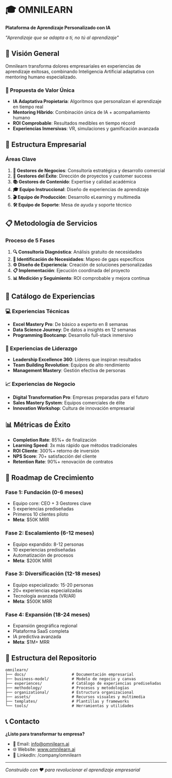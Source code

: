 # 🎓 OMNILEARN

**Plataforma de Aprendizaje Personalizado con IA**

*"Aprendizaje que se adapta a ti, no tú al aprendizaje"*

## 🌟 Visión General

Omnilearn transforma dolores empresariales en experiencias de aprendizaje exitosas, combinando Inteligencia Artificial adaptativa con mentoring humano especializado.

### 🎯 Propuesta de Valor Única

- **IA Adaptativa Propietaria**: Algoritmos que personalizan el aprendizaje en tiempo real
- **Mentoring Híbrido**: Combinación única de IA + acompañamiento humano
- **ROI Comprobable**: Resultados medibles en tiempo récord
- **Experiencias Inmersivas**: VR, simulaciones y gamificación avanzada

## 🏢 Estructura Empresarial

### Áreas Clave

1. **💼 Gestores de Negocios**: Consultoría estratégica y desarrollo comercial
2. **🎯 Gestores del Éxito**: Dirección de proyectos y customer success
3. **📚 Gestores de Contenido**: Expertise y calidad académica
4. **🎓 Equipo Instruccional**: Diseño de experiencias de aprendizaje
5. **🎬 Equipo de Producción**: Desarrollo eLearning y multimedia
6. **🛠️ Equipo de Soporte**: Mesa de ayuda y soporte técnico

## 📋 Metodología de Servicios

### Proceso de 5 Fases

1. **🔍 Consultoría Diagnóstica**: Análisis gratuito de necesidades
2. **🎯 Identificación de Necesidades**: Mapeo de gaps específicos
3. **⚙️ Diseño de Experiencia**: Creación de soluciones personalizadas
4. **📋 Implementación**: Ejecución coordinada del proyecto
5. **📊 Medición y Seguimiento**: ROI comprobable y mejora continua

## 🌟 Catálogo de Experiencias

### 💻 Experiencias Técnicas
- **Excel Mastery Pro**: De básico a experto en 8 semanas
- **Data Science Journey**: De datos a insights en 12 semanas
- **Programming Bootcamp**: Desarrollo full-stack inmersivo

### 👑 Experiencias de Liderazgo
- **Leadership Excellence 360**: Líderes que inspiran resultados
- **Team Building Revolution**: Equipos de alto rendimiento
- **Management Mastery**: Gestión efectiva de personas

### 📈 Experiencias de Negocio
- **Digital Transformation Pro**: Empresas preparadas para el futuro
- **Sales Mastery System**: Equipos comerciales de élite
- **Innovation Workshop**: Cultura de innovación empresarial

## 📊 Métricas de Éxito

- **Completion Rate**: 85%+ de finalización
- **Learning Speed**: 3x más rápido que métodos tradicionales
- **ROI Cliente**: 300%+ retorno de inversión
- **NPS Score**: 70+ satisfacción del cliente
- **Retention Rate**: 90%+ renovación de contratos

## 🚀 Roadmap de Crecimiento

### Fase 1: Fundación (0-6 meses)
- Equipo core: CEO + 3 Gestores clave
- 5 experiencias prediseñadas
- Primeros 10 clientes piloto
- **Meta**: $50K MRR

### Fase 2: Escalamiento (6-12 meses)
- Equipo expandido: 8-12 personas
- 10 experiencias prediseñadas
- Automatización de procesos
- **Meta**: $200K MRR

### Fase 3: Diversificación (12-18 meses)
- Equipo especializado: 15-20 personas
- 20+ experiencias especializadas
- Tecnología avanzada (VR/AR)
- **Meta**: $500K MRR

### Fase 4: Expansión (18-24 meses)
- Expansión geográfica regional
- Plataforma SaaS completa
- IA predictiva avanzada
- **Meta**: $1M+ MRR

## 📁 Estructura del Repositorio

```
omnilearn/
├── docs/                    # Documentación empresarial
├── business-model/          # Modelo de negocio y canvas
├── experiences/             # Catálogo de experiencias prediseñadas
├── methodology/             # Procesos y metodologías
├── organizational/          # Estructura organizacional
├── assets/                  # Recursos visuales y multimedia
├── templates/               # Plantillas y frameworks
└── tools/                   # Herramientas y utilidades
```

## 📞 Contacto

**¿Listo para transformar tu empresa?**

- 📧 Email: info@omnilearn.ai
- 🌐 Website: www.omnilearn.ai
- 📱 LinkedIn: /company/omnilearn

---

*Construido con ❤️ para revolucionar el aprendizaje empresarial*